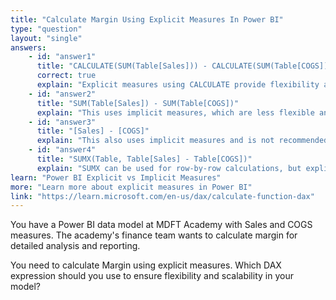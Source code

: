 ```yaml
---
title: "Calculate Margin Using Explicit Measures In Power BI"
type: "question"
layout: "single"
answers:
    - id: "answer1"
      title: "CALCULATE(SUM(Table[Sales])) - CALCULATE(SUM(Table[COGS]))"
      correct: true
      explain: "Explicit measures using CALCULATE provide flexibility and scalability for complex models."
    - id: "answer2"
      title: "SUM(Table[Sales]) - SUM(Table[COGS])"
      explain: "This uses implicit measures, which are less flexible and scalable."
    - id: "answer3"
      title: "[Sales] - [COGS]"
      explain: "This also uses implicit measures and is not recommended for complex models."
    - id: "answer4"
      title: "SUMX(Table, Table[Sales] - Table[COGS])"
      explain: "SUMX can be used for row-by-row calculations, but explicit measures are preferred for margin calculations."
learn: "Power BI Explicit vs Implicit Measures"
more: "Learn more about explicit measures in Power BI"
link: "https://learn.microsoft.com/en-us/dax/calculate-function-dax"
---
```

You have a Power BI data model at MDFT Academy with Sales and COGS measures. The academy's finance team wants to calculate margin for detailed analysis and reporting.

You need to calculate Margin using explicit measures. Which DAX expression should you use to ensure flexibility and scalability in your model?
